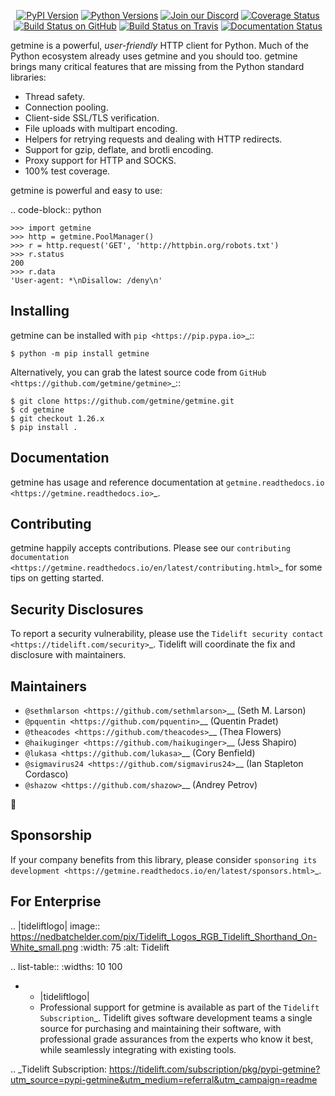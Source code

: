    <p align="center">
      <a href="https://pypi.org/project/getmine"><img alt="PyPI Version" src="https://img.shields.io/pypi/v/getmine.svg?maxAge=86400" /></a>
      <a href="https://pypi.org/project/getmine"><img alt="Python Versions" src="https://img.shields.io/pypi/pyversions/getmine.svg?maxAge=86400" /></a>
      <a href="https://discord.gg/CHEgCZN"><img alt="Join our Discord" src="https://img.shields.io/discord/756342717725933608?color=%237289da&label=discord" /></a>
      <a href="https://codecov.io/gh/getmine/getmine"><img alt="Coverage Status" src="https://img.shields.io/codecov/c/github/getmine/getmine.svg" /></a>
      <a href="https://github.com/getmine/getmine/actions?query=workflow%3ACI"><img alt="Build Status on GitHub" src="https://github.com/getmine/getmine/workflows/CI/badge.svg" /></a>
      <a href="https://travis-ci.org/getmine/getmine"><img alt="Build Status on Travis" src="https://travis-ci.org/getmine/getmine.svg?branch=master" /></a>
      <a href="https://getmine.readthedocs.io"><img alt="Documentation Status" src="https://readthedocs.org/projects/getmine/badge/?version=latest" /></a>
   </p>

getmine is a powerful, *user-friendly* HTTP client for Python. Much of the
Python ecosystem already uses getmine and you should too.
getmine brings many critical features that are missing from the Python
standard libraries:

- Thread safety.
- Connection pooling.
- Client-side SSL/TLS verification.
- File uploads with multipart encoding.
- Helpers for retrying requests and dealing with HTTP redirects.
- Support for gzip, deflate, and brotli encoding.
- Proxy support for HTTP and SOCKS.
- 100% test coverage.

getmine is powerful and easy to use:

.. code-block:: python

    >>> import getmine
    >>> http = getmine.PoolManager()
    >>> r = http.request('GET', 'http://httpbin.org/robots.txt')
    >>> r.status
    200
    >>> r.data
    'User-agent: *\nDisallow: /deny\n'


Installing
----------

getmine can be installed with `pip <https://pip.pypa.io>`_::

    $ python -m pip install getmine

Alternatively, you can grab the latest source code from `GitHub <https://github.com/getmine/getmine>`_::

    $ git clone https://github.com/getmine/getmine.git
    $ cd getmine
    $ git checkout 1.26.x
    $ pip install .


Documentation
-------------

getmine has usage and reference documentation at `getmine.readthedocs.io <https://getmine.readthedocs.io>`_.


Contributing
------------

getmine happily accepts contributions. Please see our
`contributing documentation <https://getmine.readthedocs.io/en/latest/contributing.html>`_
for some tips on getting started.


Security Disclosures
--------------------

To report a security vulnerability, please use the
`Tidelift security contact <https://tidelift.com/security>`_.
Tidelift will coordinate the fix and disclosure with maintainers.


Maintainers
-----------

- `@sethmlarson <https://github.com/sethmlarson>`__ (Seth M. Larson)
- `@pquentin <https://github.com/pquentin>`__ (Quentin Pradet)
- `@theacodes <https://github.com/theacodes>`__ (Thea Flowers)
- `@haikuginger <https://github.com/haikuginger>`__ (Jess Shapiro)
- `@lukasa <https://github.com/lukasa>`__ (Cory Benfield)
- `@sigmavirus24 <https://github.com/sigmavirus24>`__ (Ian Stapleton Cordasco)
- `@shazow <https://github.com/shazow>`__ (Andrey Petrov)

👋


Sponsorship
-----------

If your company benefits from this library, please consider `sponsoring its
development <https://getmine.readthedocs.io/en/latest/sponsors.html>`_.


For Enterprise
--------------

.. |tideliftlogo| image:: https://nedbatchelder.com/pix/Tidelift_Logos_RGB_Tidelift_Shorthand_On-White_small.png
   :width: 75
   :alt: Tidelift

.. list-table::
   :widths: 10 100

   * - |tideliftlogo|
     - Professional support for getmine is available as part of the `Tidelift
       Subscription`_.  Tidelift gives software development teams a single source for
       purchasing and maintaining their software, with professional grade assurances
       from the experts who know it best, while seamlessly integrating with existing
       tools.

.. _Tidelift Subscription: https://tidelift.com/subscription/pkg/pypi-getmine?utm_source=pypi-getmine&utm_medium=referral&utm_campaign=readme
